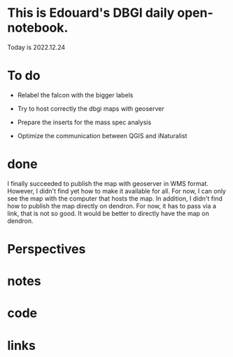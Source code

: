 
# This is Edouard's DBGI daily open-notebook.

Today is 2022.12.24

# To do

- Relabel the falcon with the bigger labels

- Try to host correctly the dbgi maps with geoserver

- Prepare the inserts for the mass spec analysis

- Optimize the communication between QGIS and iNaturalist

# done

I finally succeeded to publish the map with geoserver in WMS format. However, I didn't find yet how to make it available for all. For now, I can only see the map with the computer that hosts the map. In addition, I didn't find how to publish the map directly on dendron. For now, it has to pass via a link, that is not so good. It would be better to directly have the map on dendron.

# Perspectives

# notes

# code

# links


